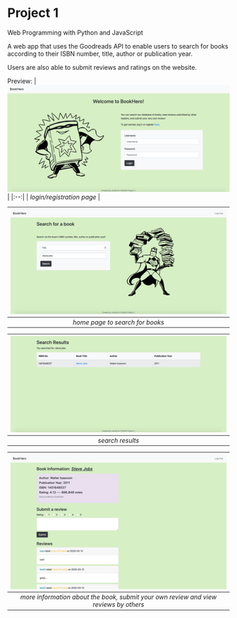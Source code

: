# Project 1

Web Programming with Python and JavaScript

A web app that uses the Goodreads API to enable users to search for books according to their ISBN number, title, author or publication year.

Users are also able to submit reviews and ratings on the website.

Preview:
| ![login page](/login.png) |
|:--:|
| *login/registration page* |

| ![home page](/homepage.png) |
|:--:|
| *home page to search for books* |

| ![search](/book.png) |
|:--:|
| *search results* |

| ![info](/info.png) |
|:--:|
| *more information about the book, submit your own review and view reviews by others* |

